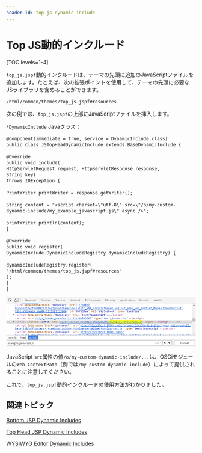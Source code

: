 ```yaml
---
header-id: top-js-dynamic-include
---
```


# Top JS動的インクルード

[TOC levels=1-4]

`top_js.jspf`動的インクルードは、テーマの先頭に追加のJavaScriptファイルを追加します。たとえば、次の拡張ポイントを使用して、テーマの先頭に必要なJSライブラリを含めることができます。

    /html/common/themes/top_js.jspf#resources

次の例では、`top_js.jspf`の上部にJavaScriptファイルを挿入します。

`*DynamicInclude` Javaクラス：

    @Component(immediate = true, service = DynamicInclude.class)
    public class JSTopHeadDynamicInclude extends BaseDynamicInclude {
    
    @Override
    public void include(
    HttpServletRequest request, HttpServletResponse response,
    String key)
    throws IOException {
    
    PrintWriter printWriter = response.getWriter();
    
    String content = "<script charset=\"utf-8\" src=\"/o/my-custom-dynamic-include/my_example_javascript.js\" async />";
    
    printWriter.println(content);
    }
    
    @Override
    public void register(
    DynamicInclude.DynamicIncludeRegistry dynamicIncludeRegistry) {
    
    dynamicIncludeRegistry.register(
    "/html/common/themes/top_js.jspf#resources"
    );
    }
    }

![図1：Top JS動的インクルードを使用して、テーマの先頭に追加のスクリプトを読み込むことができます。](../../../images/dynamic-include-top-js-example.png)

JavaScript `src`属性の値`/o/my-custom-dynamic-include/...`は、OSGiモジュールの`Web-ContextPath`（例では`/my-custom-dynamic-include`）によって提供されることに注意してください。

これで、`top_js.jspf`動的インクルードの使用方法がわかりました。

## 関連トピック

[Bottom JSP Dynamic Includes](/docs/7-1/tutorials/-/knowledge_base/t/bottom-jsp-dynamic-includes)

[Top Head JSP Dynamic Includes](/docs/7-1/tutorials/-/knowledge_base/t/top-head-jsp-dynamic-includes)

[WYSIWYG Editor Dynamic Includes](/docs/7-1/tutorials/-/knowledge_base/t/wysiwyg-editor-dynamic-includes)
